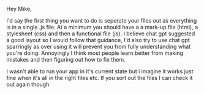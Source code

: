 Hey Mike,

I'd say the first thing you want to do is seperate your files out as everything is in a single .js file. At a minimum you should have a a mark-up file (html), a stylesheet (css) and then a functional file (js). 
I believe chat gpt suggested a good layout so I would follow that guidance, I'd also try to use chat gpt sparringly as over using it will prevent you from fully understanding what you're doing. Annoyingly I think most
people learn better from making mistakes and then figuring out how to fix them.

I wasn't able to run your app in it's current state but i imagine it works just fine when it's all in the right files etc. If you sort out the files I can check it out again though 
